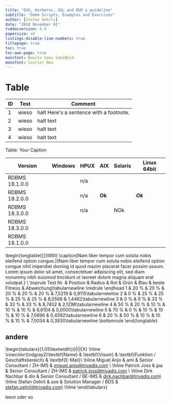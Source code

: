 ```yaml
---
title: "EUS, Kerberos, SSL and OUD a guideline"
subtitle: "Demo Scripts, Examples and Exercises"
author: [Stefan Oehrli]
date: "2018 November 01"
tvddocversion: 0.9
papersize: a4 
listings-disable-line-numbers: true
titlepage: true
toc: true
toc-own-page: true
mainfont: Nunito Sans SemiBold
monofont: Courier New
---
```


# Table

| ID | Test  | Comment   |
|----|-------|-----------|
| 1  | wieso | halt Here's a sentence with a footnote. |
| 2  | wieso | halt text |
| 3  | wieso | halt text |
| 4  | wieso | halt text |

Table: Your Caption


| Version        | Windows | HPUX | AIX    | Solaris | Linux 64bit |
|----------------|---------|------|--------|---------|-------------|
| RDBMS 18.1.0.0 |         | n/a  |        |         |             |
| RDBMS 18.2.0.0 |         | n/a  | **Ok** |         | ***Ok***    |
| RDBMS 18.3.0.0 |         | n/a  |        | NOk     |             |
| RDBMS 18.3.0.0 |         |      |        |         |             |
| RDBMS 18.1.0.0 |         |      |        |         |             |

\begin{longtable}[]{llllllll}
\caption[Nam liber tempor cum soluta nobis eleifend option congue.]{Nam liber tempor cum soluta nobis eleifend option congue nihil imperdiet doming id quod mazim placerat facer possim assum. Lorem ipsum dolor sit amet, consectetuer adipiscing elit, sed diam nonummy nibh euismod tincidunt ut laoreet dolore magna aliquam erat volutpat.} \\
\toprule
Test Nr. & Position & Radius & Rot & Grün & Blau &
beste Fitness & Abweichung\tabularnewline
\midrule
\endhead
1 & 20 \% & 20 \% & 20 \% & 20 \% & 20 \% & 7,5219 &
0,9115\tabularnewline
2 & 0 \% & 25 \% & 25 \% & 25 \% & 25 \% & 8,0566 &
1,4462\tabularnewline
3 & 0 \% & 0 \% & 33 \% & 33 \% & 33 \% & 8,7402 & 2,1298\tabularnewline
4 & 50 \% & 20 \% & 10 \% & 10 \% & 10 \% & 6,6104 &
0,0000\tabularnewline
5 & 70 \% & 0 \% & 10 \% & 10 \% & 10 \% & 7,0696 &
0,4592\tabularnewline
6 & 20 \% & 50 \% & 10 \% & 10 \% & 10 \% & 7,0034 &
0,3930\tabularnewline
\bottomrule
\end{longtable}


## andere

\begin{tabularx}{1.05\textwidth}{l|l|l|X}
  \hline
  \rowcolor{tvdgray2}\textbf{Name} & \textbf{Visum} &
  \textbf{Funktion / Geschäftsbereich} & \textbf{E-Mail}\\
  \hline
  Miguel Anjo & ami & Senior Consultant / ZH-IMS & miguel.anjo@trivadis.com \\
  \hline
  Patrick Joss & jpa & Senior Consultant / ZH-IMS & patrick.joss@trivadis.com \\
  \hline
  Dirk Nachbar & din & Senior Consultant / BE-IMS & dirk.nachbar@trivadis.com\\
  \hline
  Stefan Oehrli & soe & Solution Manager / BDS & stefan.oehrli@trivadis.com\\
  \hline
\end{tabularx}

teext oder so